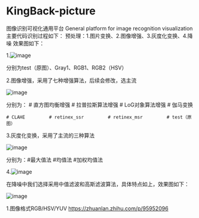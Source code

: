 # KingBack-picture
 图像识别可视化通用平台 General platform for image recognition visualization
主要代码识别过程如下：
预处理：1.图片变换、2.图像增强、3.灰度化变换、4.降噪
效果图如下：


1.![image](https://user-images.githubusercontent.com/115970071/226175767-37823457-125c-4258-bd4b-6e9a2bf0c1dd.png)



分别为test（原图）、Gray1、RGB1、RGB2（HSV）


2.图像增强，采用了七种增强算法，后续会修改，选主流




![image](https://user-images.githubusercontent.com/115970071/226175992-a5db41ae-0f90-4bcc-826a-cb255eaed8b2.png)




分别为：   # 直方图均衡增强        # 拉普拉斯算法增强     # LoG对象算法增强     # 伽马变换

 
    # CLAHE         # retinex_ssr         # retinex_msr         # test（原图）
    
    
    
3.灰度化变换，采用了主流的三种算法




![image](https://user-images.githubusercontent.com/115970071/226176215-286a80fa-dbd5-4e12-9a98-7ebfd9c1cda2.png)





分别为：#最大值法               #均值法                   #加权均值法


4.![image](https://user-images.githubusercontent.com/115970071/226318387-b4d9f6bf-e2c2-4346-a2f1-fed51afa6e35.png)


在降噪中我们选择采用中值滤波和高斯滤波算法，具体特点如上，效果图如下：




![image](https://user-images.githubusercontent.com/115970071/226320666-600e87cd-82eb-4304-b920-70f23baf286c.png)


















































1.图像格式RGB/HSV/YUV
https://zhuanlan.zhihu.com/p/95952096


